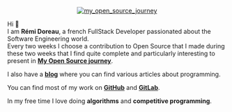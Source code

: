 <a href="http://myopensourcejourney.com/">
    <p align="center">
        <img alt="my_open_source_journey" src="https://myopensourcejourney.com/img/logo.svg"/>
    </p>
</a>

Hi 👋   
I am **Rémi Doreau**, a french FullStack Developer passionated about the Software Engineering world.   
Every two weeks I choose a contribution to Open Source that I made during these two weeks that I find quite complete and particularly interesting to present in <a href="http://myopensourcejourney.com/">**My Open Source journey**</a>.

I also have a <a href="https://remidoreau.com/">**blog**</a> where you can find various articles about programming. 

You can find most of my work on <a href="https://github.com/ayshiff/">**GitHub**</a> and <a href="https://gitlab.com/ayshiff">**GitLab**</a>.   

In my free time I love doing **algorithms** and **competitive programming**.
